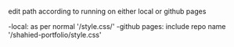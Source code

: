 edit path according to running on either local or github pages

-local: as per normal '/style.css/'
-github pages: include repo name '/shahied-portfolio/style.css'
